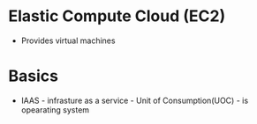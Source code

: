 # Elastic Compute Cloud (EC2)
* Provides virtual machines
# Basics
* IAAS - infrasture as a service - Unit of Consumption(UOC) - is opearating system
